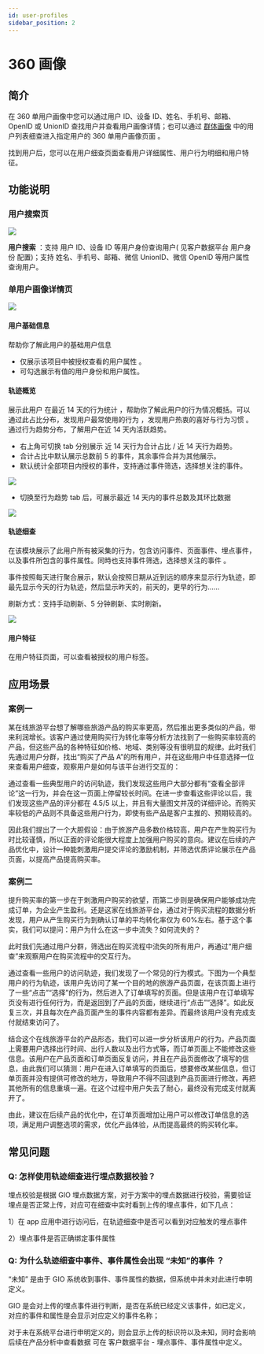 ```yaml
---
id: user-profiles
sidebar_position: 2
---
```


# 360 画像

## 简介[](#jian-jie)

在 360 单用户画像中您可以通过用户 ID、设备 ID、姓名、手机号、邮箱、OpenID 或 UnionID 查找用户并查看用户画像详情；也可以通过 [群体画像](./segment-profiles) 中的用户列表细查进入指定用户的 360 单用户画像页面 。

找到用户后，您可以在用户细查页面查看用户详细属性、用户行为明细和用户特征。

## 功能说明[](#gong-neng-shuo-ming)

### 用户搜索页[](#yong-hu-sou-suo-ye)

![](/img/用户洞察-用户搜索.png)

**用户搜索** ：支持 用户 ID、设备 ID 等用户身份查询用户( 见客户数据平台 用户身份 配置)；支持 姓名、手机号、邮箱、微信 UnionID、微信 OpenID 等用户属性查询用户。

### 单用户画像详情页[](#dan-yong-hu-hua-xiang-xiang-qing-ye)

![](/img/用户洞察-用户详情.png)

#### 用户基础信息[](#yong-hu-ji-chu-xin-xi)

帮助你了解此用户的基础用户信息

- 仅展示该项目中被授权查看的用户属性 。
- 可勾选展示有值的用户身份和用户属性。

#### 轨迹概览[](#gui-ji-gai-lan)

展示此用户 在最近 14 天的行为统计 ，帮助你了解此用户的行为情况概括。可以通过此占比分布，发现用户最常使用的行为 ，发现用户热衷的喜好与行为习惯 。通过行为趋势分布，了解用户在近 14 天内活跃趋势。

- 右上角可切换 tab 分别展示 近 14 天行为合计占比 / 近 14 天行为趋势。
- 合计占比中默认展示总数前 5 的事件，其余事件合并为其他展示。
- 默认统计全部项目内授权的事件，支持通过事件筛选，选择想关注的事件。

![](/img/用户洞察-合计占比.png)

- 切换至行为趋势 tab 后，可展示最近 14 天内的事件总数及其环比数据

![](/img/用户洞察-行为趋势.png)

#### 轨迹细查[](#gui-ji-xi-cha)

在该模块展示了此用户所有被采集的行为，包含访问事件、页面事件、埋点事件，以及事件所包含的事件属性。同時也支持事件筛选，选择想关注的事件 。

事件按照每天进行聚合展示，默认会按照日期从近到远的顺序来显示行为轨迹，即最先显示今天的行为轨迹，然后显示昨天的，前天的，更早的行为……

刷新方式：支持手动刷新、5 分钟刷新、实时刷新。

![](/img/用户洞察-轨迹细查.png)

#### 用户特征[](#yong-hu-te-zheng)

在用户特征页面，可以查看被授权的用户标签。

## 应用场景[](#ying-yong-chang-jing)

### 案例一[](#an-li-yi)

某在线旅游平台想了解哪些旅游产品的购买率更高，然后推出更多类似的产品，带来利润增长。该客户通过使用购买行为转化率等分析方法找到了一些购买率较高的产品，但这些产品的各种特征如价格、地域、类别等没有很明显的规律。此时我们先通过用户分群，找出“购买了产品 A”的所有用户，并在这些用户中任意选择一位来查看用户细查，观察用户是如何与该平台进行交互的：

通过查看一些典型用户的访问轨迹，我们发现这些用户大部分都有“查看全部评论”这一行为，并会在这一页面上停留较长时间。在进一步查看这些评论以后，我们发现这些产品的评分都在 4.5/5 以上，并且有大量图文并茂的详细评论。而购买率较低的产品则不具备这些用户行为，即使有些产品是客户主推的、预期较高的。

因此我们提出了一个大胆假设：由于旅游产品多数价格较高，用户在产生购买行为时比较谨慎，所以正面的评论能很大程度上加强用户购买的意向。建议在后续的产品优化中，设计一种能刺激用户提交评论的激励机制，并筛选优质评论展示在产品页面，以提高产品提高购买率。

### 案例二[](#an-li-er)

提升购买率的第一步在于刺激用户购买的欲望，而第二步则是确保用户能够成功完成订单，为企业产生盈利。还是这家在线旅游平台，通过对于购买流程的数据分析发现，用户从产生购买行为到确认订单的平均转化率仅为 60%左右。基于这个事实，我们可以提问：用户为什么在这一步中流失？如何流失的？

此时我们先通过用户分群，筛选出在购买流程中流失的所有用户，再通过“用户细查”来观察用户在购买流程中的交互行为。

通过查看一些用户的访问轨迹，我们发现了一个常见的行为模式。下图为一个典型用户的行为轨迹，该用户先访问了某一个目的地的旅游产品页面，在该页面上进行了一些“点击”“选择”的行为，然后进入了订单填写的页面。但是该用户在订单填写页没有进行任何行为，而是返回到了产品的页面，继续进行“点击”“选择”。如此反复三次，并且每次在产品页面产生的事件内容都有差异。而最终该用户没有完成支付就结束访问了。

结合这个在线旅游平台的产品形态，我们可以进一步分析该用户的行为。产品页面上需要用户选择出行时间、出行人数以及出行方式等，而订单页面上不能修改这些信息。该用户在产品页面和订单页面反复访问，并且在产品页面修改了填写的信息，由此我们可以猜测：用户在进入订单填写的页面后，想要修改某些信息，但订单页面并没有提供可修改的地方，导致用户不得不回退到产品页面进行修改，再把其他所有的信息重填一遍。在这个过程中用户失去了耐心，最终没有完成支付就离开了。

由此，建议在后续产品的优化中，在订单页面增加让用户可以修改订单信息的选项，满足用户调整选项的需求，优化产品体验，从而提高最终的购买转化率。

## 常见问题[](#chang-jian-wen-ti)

### **Q:** 怎样使用轨迹细查进行埋点数据校验？[](#q-zen-yang-shi-yong-gui-ji-xi-cha-jin-hang-mai-dian-shu-ju-xiao-yan)

埋点校验是根据 GIO 埋点数据方案，对于方案中的埋点数据进行校验，需要验证埋点是否正常上传，对应可在细查中实时看到上传的埋点事件，如下几点：

1）在 app 应用中进行访问后，在轨迹细查中是否可以看到对应触发的埋点事件

2）埋点事件是否正确绑定事件属性

### **Q:** 为什么轨迹细查中事件、事件属性会出现 “未知”的事件 ？[](#q-wei-shi-mo-gui-ji-xi-cha-zhong-shi-jian-shi-jian-shu-xing-hui-chu-xian-wei-zhi-de-shi-jian)

“未知” 是由于 GIO 系统收到事件、事件属性的数据，但系统中并未对此进行申明定义。

GIO 是会对上传的埋点事件进行判断，是否在系统已经定义该事件，如已定义，对应的事件和属性是会显示对应定义的事件名称；

对于未在系统平台进行申明定义的，则会显示上传的标识符以及未知，同时会影响后续在产品分析中查看数据 可在 客户数据平台 - 埋点事件、事件属性中定义。
